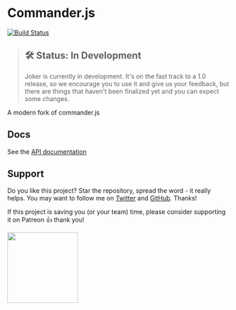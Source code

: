 # Commander.js

[![Build Status](https://dev.azure.com/amilajack/amilajack/_apis/build/status/amilajack.commander.js%20(1)?branchName=master)](https://dev.azure.com/amilajack/amilajack/_build/latest?definitionId=5&branchName=master)

> ## 🛠 Status: In Development
> Joker is currently in development. It's on the fast track to a 1.0 release, so we encourage you to use it and give us your feedback, but there are things that haven't been finalized yet and you can expect some changes.

A modern fork of commander.js

## Docs

See the [API documentation](https://amilajack.github.io/commander.js/)

## Support

Do you like this project? Star the repository, spread the word - it really helps. You may want to follow
me on [Twitter](https://twitter.com/amilajack) and
[GitHub](https://github.com/amilajack). Thanks!

If this project is saving you (or your team) time, please consider supporting it on Patreon 👍 thank you!

<p>
  <a href="https://www.patreon.com/amilajack">
    <img src="https://c5.patreon.com/external/logo/become_a_patron_button@2x.png" width="160">
  </a>
</p>
